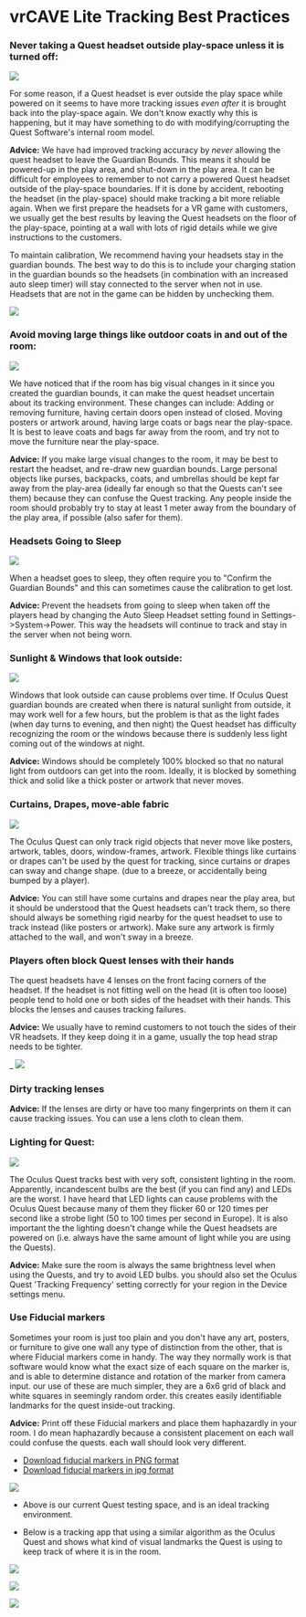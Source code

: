 # vrCAVE Lite Tracking Best Practices


### Never taking a Quest headset outside play-space unless it is turned off:

![](media/vrcaveLite/questsoutside.png)

For some reason, if a Quest headset is ever outside the play space while powered on it seems to have more tracking issues *even after* it is brought back into the play-space again. We don't know exactly why this is happening, but it may have something to do with modifying/corrupting the Quest Software's internal room model.

**Advice:** We have had improved tracking accuracy by *never* allowing the quest headset to leave the Guardian Bounds. This means it should be powered-up in the play area, and shut-down in the play area. It can be difficult for employees to remember to not carry a powered Quest headset outside of the play-space boundaries. If it is done by accident, rebooting the headset (in the play-space) should make tracking a bit more reliable again. When we first prepare the headsets for a VR game with customers, we usually get the best results by leaving the Quest headsets on the floor of the play-space, pointing at a wall with lots of rigid details while we give instructions to the customers.

To maintain calibration, We recommend having your headsets stay in the guardian bounds. The best way to do this is to include your charging station in the guardian bounds so the headsets (in combination with an increased auto sleep timer) will stay connected to the server when not in use. Headsets that are not in the game can be hidden by unchecking them. 

![](media/vrcaveLite/VRCaveGuardian.png)
	
### Avoid moving large things like outdoor coats in and out of the room:

![](media/vrcaveLite/notempobjects.png)

We have noticed that if the room has big visual changes in it since you created the guardian bounds, it can make the quest headset uncertain about its tracking environment. These changes can include: Adding or removing furniture, having certain doors open instead of closed. Moving posters or artwork around, having large coats or bags near the play-space. It is best to leave coats and bags far away from the room, and try not to move the furniture near the play-space.

**Advice:** If you make large visual changes to the room, it may be best to restart the headset, and re-draw new guardian bounds. Large personal objects like purses, backpacks, coats, and umbrellas should be kept far away from the play-area (ideally far enough so that the Quests can't see them) because they can confuse the Quest tracking. Any people inside the room should probably try to stay at least 1 meter away from the boundary of the play area, if possible (also safer for them). 

### Headsets Going to Sleep

![](media/vrcaveLite/OculusPowerSetting.png)


When a headset goes to sleep, they often require you to "Confirm the Guardian Bounds" and this can sometimes cause the calibration to get lost. 

**Advice:** Prevent the headsets from going to sleep when taken off the players head by changing the Auto Sleep Headset setting found in Settings->System->Power. This way the headsets will continue to track and stay in the server when not being worn. 

### Sunlight & Windows that look outside:

![](media/vrcaveLite/nosunlight.png)

Windows that look outside can cause problems over time. If Oculus Quest guardian bounds are created when there is natural sunlight from outside, it may work well for a few hours, but the problem is that as the light fades (when day turns to evening, and then night) the Quest headset has difficulty recognizing the room or the windows because there is suddenly less light coming out of the windows at night.

**Advice:** Windows should be completely 100% blocked so that no natural light from outdoors can get into the room. Ideally, it is blocked by something thick and solid like a thick poster or artwork that never moves.

### Curtains, Drapes, move-able fabric

![](media/vrcaveLite/nocurtains.png)

The Oculus Quest can only track rigid objects that never move like posters, artwork, tables, doors, window-frames, artwork. Flexible things like curtains or drapes can't be used by the quest for tracking, since curtains or drapes can sway and change shape. (due to a breeze, or accidentally being bumped by a player).

**Advice:** You can still have some curtains and drapes near the play area, but it should be understood that the Quest headsets can't track them, so there should always be something rigid nearby for the quest headset to use to track instead (like posters or artwork). Make sure any artwork is firmly attached to the wall, and won't sway in a breeze.

### Players often block Quest lenses with their hands

 The quest headsets have 4 lenses on the front facing corners of the headset. If the headset is not fitting well on the head (it is often too loose) people tend to hold one or both sides of the headset with their hands. This blocks the lenses and causes tracking failures.

 **Advice:** We usually have to remind customers to not touch the sides of their VR headsets. If they keep doing it in a game, usually the top head strap needs to be tighter.

_	![](media/vrcaveLite/QuestTrackingCameras.png)

### Dirty tracking lenses
**Advice:** If the lenses are dirty or have too many fingerprints on them it can cause tracking issues. You can use a lens cloth to clean them.

### Lighting for Quest:

![](media/vrcaveLite/bestcase.png)

The Oculus Quest tracks best with very soft, consistent lighting in the room. Apparently, incandescent bulbs are the best (if you can find any) and LEDs are the worst. I have heard that LED lights can cause problems with the Oculus Quest because many of them they flicker 60 or 120 times per second like a strobe light (50 to 100 times per second in Europe). It is also important the the lighting doesn't change while the Quest headsets are powered on (i.e. always have the same amount of light while you are using the Quests).

**Advice:** Make sure the room is always the same brightness level when using the Quests, and try to avoid LED bulbs. you should also set the Oculus Quest 'Tracking Frequency' setting correctly for your region in the Device settings menu.


### Use Fiducial markers 

Sometimes your room is just too plain and you don't have any art, posters, or furniture to give one wall any type of distinction from the other, that is where Fiducial markers come in handy. The way they normally work is that software would know what the exact size of each square on the marker is, and is able to determine distance and rotation of the marker from camera input. our use of these are much simpler, they are a 6x6 grid of black and white squares in seemingly random order. this creates easily identifiable landmarks for the quest inside-out tracking. 

**Advice:** Print off these Fiducial markers and place them haphazardly in your room. I do mean haphazardly because a consistent placement on each wall could confuse the quests. each wall should look very different. 

-	[Download fiducial markers in PNG format](https://drive.google.com/drive/folders/1XNNQYsdU-wbNpcmlm5bfqt9JJG3s-ZTb?usp=sharing)
-	[Download fiducial markers in jpg format](https://drive.google.com/drive/folders/1JfFy14MAue73VsCbp2niQiJD-oUzkdWT?usp=sharing)

![](media/vrcaveLite/Fiducialwalls.png)

- Above is our current Quest testing space, and is an ideal tracking environment.

- Below is a tracking app that using a similar algorithm as the Oculus Quest and shows what kind of visual landmarks the Quest is using to keep track of where it is in the room.  

![](media/vrcaveLite/FarWallTracking.jpg)

![](media/vrcaveLite/WallTrackingF.jpg)

![](media/vrcaveLite/clutterLowRes.jpg)

